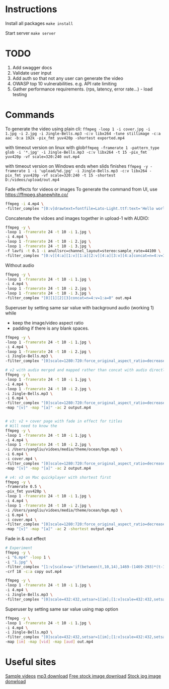 # Instructions
Install all packages `make install`

Start server `make server`


# TODO
1. Add swagger docs
2. Validate user input
2. Add auth so that not any user can generate the video
3. OWASP top 10 vulnerabilities. e.g. API rate limiting
4. Gather performance requirements. (rps, latency, error rate...) - load testing

# Commands
To generate the video using plain cli: `ffmpeg -loop 1 -i cover.jpg -i 1.jpg -i 2.jpg -i Jingle-Bells.mp3 -c:v libx264 -tune stillimage -c:a aac -b:a 192k -pix_fmt yuv420p -shortest exported.mp4`

with timeout version on linux with glob`ffmpeg -framerate 1 -pattern_type glob -i '*.jpg' -i Jingle-Bells.mp3 -c:v libx264 -t 15 -pix_fmt yuv420p -vf scale=320:240 out.mp4`

with timeout version on Windows ends when slids finishes `ffmpeg -y -framerate 1 -i 'upload/%d.jpg' -i Jingle-Bells.mp3 -c:v libx264 -pix_fmt yuv420p -vf scale=320:240 -t 15 -shortest D:/videos/upload/out.mp4`

Fade effects for videos or images 
To generate the command from UI, use https://ffmpeg.shanewhite.co/
```bash
ffmpeg -i 4.mp4 \
-filter_complex "[0:v]drawtext=fontfile=Lato-Light.ttf:text='Hello world':fontsize=130:fontcolor=ffffff:alpha='if(lt(t,1),0,if(lt(t,2),(t-1)/1,if(lt(t,32),1,if(lt(t,33),(1-(t-32))/1,0))))':x=(w-text_w)/2:y=(h-text_h)/2" out.mp4
```


Concatenate the vidoes and images together in upload-1 with AUDIO:
```bash
ffmpeg -y \
-loop 1 -framerate 24 -t 10 -i 1.jpg \
-i 4.mp4 \
-loop 1 -framerate 24 -t 10 -i 2.jpg \
-loop 1 -framerate 24 -t 10 -i 3.jpg \
-f lavfi -t 0.1 -i anullsrc=channel_layout=stereo:sample_rate=44100 \
-filter_complex "[0:v][4:a][1:v][1:a][2:v][4:a][3:v][4:a]concat=n=4:v=1:a=1" out.mp4
```

Without audio
```bash
ffmpeg -y \
-loop 1 -framerate 24 -t 10 -i 1.jpg \
-i 4.mp4 \
-loop 1 -framerate 24 -t 10 -i 2.jpg \
-loop 1 -framerate 24 -t 10 -i 3.jpg \
-filter_complex "[0][1][2][3]concat=n=4:v=1:a=0" out.mp4
```

Superuser by setting same sar value with background audio (working 1)
while 
- keep the image/video aspect ratio 
- padding if there is any blank spaces.
```bash
ffmpeg -y \
-loop 1 -framerate 24 -t 10 -i 1.jpg \
-i 4.mp4 \
-loop 1 -framerate 24 -t 10 -i 2.jpg \
-i Jingle-Bells.mp3 \
-filter_complex "[0]scale=1280:720:force_original_aspect_ratio=decrease,pad=1280:720:(ow-iw)/2:(oh-ih)/2,setsar=1[im];[1:v]scale=1280:720:force_original_aspect_ratio=decrease,pad=1280:720:(ow-iw)/2:(oh-ih)/2,setsar=1[vid];[2]scale=1280:720:force_original_aspect_ratio=decrease,pad=1280:720:(ow-iw)/2:(oh-ih)/2,setsar=1[im1];[im][vid][im1]concat=n=3:v=1:a=0" -shortest out.mp4

# v2 with audio merged and mapped rather than concat with audio directly, adding 4.mp4
ffmpeg -y \
-loop 1 -framerate 24 -t 10 -i 1.jpg \
-i 4.mp4 \
-loop 1 -framerate 24 -t 10 -i 2.jpg \
-i Jingle-Bells.mp3 \
-i 6.mp4 \
-filter_complex "[0]scale=1280:720:force_original_aspect_ratio=decrease,pad=1280:720:(ow-iw)/2:(oh-ih)/2,setsar=1[im];[1:v]scale=1280:720:force_original_aspect_ratio=decrease,pad=1280:720:(ow-iw)/2:(oh-ih)/2,setsar=1[vid];[2:v]scale=1280:720:force_original_aspect_ratio=decrease,pad=1280:720:(ow-iw)/2:(oh-ih)/2,setsar=1[im1];[4:v]scale=1280:720:force_original_aspect_ratio=decrease,pad=1280:720:(ow-iw)/2:(oh-ih)/2,setsar=1[vid1];[im][vid][im1][vid1]concat=n=4:v=1:a=0[v];[3:a]amerge=inputs=1[a]" \
-map "[v]" -map "[a]" -ac 2 output.mp4


# v3: v2 + cover page with fade in effect for titles 
# Will need to know the 
ffmpeg -y \
-loop 1 -framerate 24 -t 10 -i 1.jpg \
-i 4.mp4 \
-loop 1 -framerate 24 -t 10 -i 2.jpg \
-i /Users/yangliu/vidoes/media/theme/ocean/bgm.mp3 \
-i 6.mp4 \
-i cover.mp4 \
-filter_complex "[0]scale=1280:720:force_original_aspect_ratio=decrease,pad=1280:720:(ow-iw)/2:(oh-ih)/2,setsar=1[im];[1:v]scale=1280:720:force_original_aspect_ratio=decrease,pad=1280:720:(ow-iw)/2:(oh-ih)/2,setsar=1[vid];[2:v]scale=1280:720:force_original_aspect_ratio=decrease,pad=1280:720:(ow-iw)/2:(oh-ih)/2,setsar=1[im1];[4:v]scale=1280:720:force_original_aspect_ratio=decrease,pad=1280:720:(ow-iw)/2:(oh-ih)/2,setsar=1[vid1];[5:v]scale=1280:720:force_original_aspect_ratio=decrease,pad=1280:720:(ow-iw)/2:(oh-ih)/2,setsar=1[cover];[cover][im][vid][im1][vid1]concat=n=5:v=1:a=0[v];[3:a]amerge=inputs=1[a]" \
-map "[v]" -map "[a]" -ac 2 output.mp4

# v4: v3 on Mac quickplayer with shortest first
ffmpeg -y \
-framerate 0.5 \
-pix_fmt yuv420p \
-loop 1 -framerate 24 -t 10 -i 1.jpg \
-i 4.mp4 \
-loop 1 -framerate 24 -t 10 -i 2.jpg \
-i /Users/yangliu/vidoes/media/theme/ocean/bgm.mp3 \
-i 6.mp4 \
-i cover.mp4 \
-filter_complex "[0]scale=1280:720:force_original_aspect_ratio=decrease,pad=1280:720:(ow-iw)/2:(oh-ih)/2,setsar=1[im];[1:v]scale=1280:720:force_original_aspect_ratio=decrease,pad=1280:720:(ow-iw)/2:(oh-ih)/2,setsar=1[vid];[2:v]scale=1280:720:force_original_aspect_ratio=decrease,pad=1280:720:(ow-iw)/2:(oh-ih)/2,setsar=1[im1];[4:v]scale=1280:720:force_original_aspect_ratio=decrease,pad=1280:720:(ow-iw)/2:(oh-ih)/2,setsar=1[vid1];[5:v]scale=1280:720:force_original_aspect_ratio=decrease,pad=1280:720:(ow-iw)/2:(oh-ih)/2,setsar=1[cover];[cover][im][vid][im1][vid1]concat=n=5:v=1:a=0[v];[3:a]amerge=inputs=1[a]" \
-map "[v]" -map "[a]" -ac 2 -shortest output.mp4
```

Fade in & out effect
```bash
# Experiment
ffmpeg -y \
-i "6.mp4" -loop 1 \
-i "1.jpg" \
-filter_complex "[1:v]scale=w='if(between(t,10,14),1469-(1469-293)*(t-10)/4,if(lt(t,10),1469,293))':h='if(between(t,10,14),856-(856-171)*(t-10)/4,if(lt(t,10),856,171))':eval=frame[img];[0:v][img]overlay=x='if(between(t,10,14),(W-w)/2-((W-w)/2-10)*(t-10)/4,if(lt(t,10),(W-w)/2,10))':y='if(between(t,10,14),(H-h)/2-((H-h)/2-(H-h-40))*(t-10)/4,if(lt(t,10),(H-h)/2,H-h-40))':shortest=1" \
-crf 18 -c:a copy out.mp4
```


```bash
ffmpeg -y \
-loop 1 -framerate 24 -t 10 -i 1.jpg \
-i 4.mp4 \
-i Jingle-Bells.mp3 \
-filter_complex "[0]scale=432:432,setsar=1[im];[1:v]scale=432:432,setsar=1[vid];[2:a]asplit=1[aud];[im][vid][aud]concat=n=3:v=1:a=2" out.mp4
```

Superuser by setting same sar value using map option
```bash
ffmpeg -y \
-loop 1 -framerate 24 -t 10 -i 1.jpg \
-i 4.mp4 \
-i Jingle-Bells.mp3 \
-filter_complex "[0]scale=432:432,setsar=1[im];[1:v]scale=432:432,setsar=1[vid];[2:a]asplit=1[aud]" \
-map [im] -map [vid] -map [aud] out.mp4
```

# Useful sites
[Sample videos](https://www.pexels.com/search/videos/ocean/)
[mp3 download](https://mp3juice.ms/)
[Free stock image download](https://unsplash.com/s/photos/friend)
[Stock jpg image donwload](https://www.istockphoto.com/search/2/image-film?phrase=ocean)